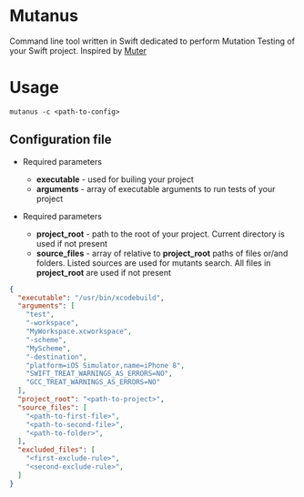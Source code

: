 # Mutanus
Command line tool written in Swift dedicated to perform Mutation Testing of your Swift project.
Inspired by [Muter](https://github.com/muter-mutation-testing/muter)

# Usage

 ```
 mutanus -c <path-to-config>
 ```
## Configuration file

- Required parameters

  - **executable** - used for builing your project 
  - **arguments** - array of executable arguments to run tests of your project
 
- Required parameters

  - **project_root** - path to the root of your project. Current directory is used if not present
  - **source_files** - array of relative to **project_root** paths  of files or/and folders. Listed sources are used for mutants search. All files in **project_root** are used if not present

```json
{ 
  "executable": "/usr/bin/xcodebuild",
  "arguments": [
    "test",
    "-workspace",
    "MyWorkspace.xcworkspace",
    "-scheme",
    "MyScheme",
    "-destination",
    "platform=iOS Simulator,name=iPhone 8",
    "SWIFT_TREAT_WARNINGS_AS_ERRORS=NO",
    "GCC_TREAT_WARNINGS_AS_ERRORS=NO"
  ],
  "project_root": "<path-to-project>",
  "source_files": [ 
    "<path-to-first-file>",
    "<path-to-second-file>",
    "<path-to-folder>",
  ],
  "excluded_files": [
    "<first-exclude-rule>",
    "<second-exclude-rule>",
  ]
}
```
